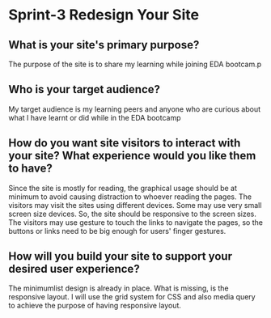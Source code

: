# Sprint-3 Redesign Your Site

## What is your site's primary purpose?
The purpose of the site is to share my learning while joining EDA bootcam.p

## Who is your target audience?
My target audience is my learning peers and anyone who are curious about what I have learnt or did while in the EDA bootcamp

## How do you want site visitors to interact with your site? What experience would you like them to have?
Since the site is mostly for reading, the graphical usage should be at minimum to avoid causing distraction to whoever reading the pages. The visitors may visit the sites using different devices. Some may use very small screen size devices. So, the site should be responsive to the screen sizes. The visitors may use gesture to touch the links to navigate the pages, so the buttons or links need to be big enough for users' finger gestures. 

## How will you build your site to support your desired user experience?
The minimumlist design is already in place. What is missing, is the responsive layout. I will use the grid system for CSS and also media query to achieve the purpose of having responsive layout.


